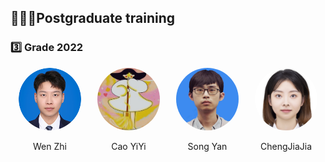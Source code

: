 ## 👨🏻‍🔬Postgraduate training

### 3️⃣ Grade 2022
<div style="display: flex; flex-wrap: wrap;">  
  <!-- 第一个人 -->  
  <div style="width: 25%; text-align: center;">  
    <img src="./images/7/研究生/研三/闻智.png" alt="闻智" style="border-radius: 50%; width: 100px; height: 100px;">  
    <p>Wen Zhi</p> 
  </div>  
    
  <!-- 第二个人， -->  
  <div style="width: 25%; text-align: center;">  
    <img src="./images/7/研究生/研三/曹艺译.jpg" alt="曹艺译" style="border-radius: 50%; width: 100px; height: 100px;">  
    <p>Cao YiYi</p>    
  </div>  

  <div style="width: 25%; text-align: center;">  
    <img src="./images/7/研究生/研三/宋研.jpg" alt="宋研" style="border-radius: 50%; width: 100px; height: 100px;">  
    <p>Song Yan</p>  
  </div>

   <div style="width: 25%; text-align: center;">  
    <img src="./images/7/研究生/研三/程佳佳.jpg" alt="程佳佳" style="border-radius: 50%; width: 100px; height: 100px;">  
    <p>ChengJiaJia</p>  
  </div>
</div>